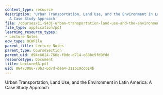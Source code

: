 ```yaml
---
content_type: resource
description: 'Urban Transportation, Land Use, and the Environment in Latin America:
  A Case Study Approach'
file: /courses/11-943j-urban-transportation-land-use-and-the-environment-spring-2002/8647308670b36d7ddea4311b19cc614b_Lecture6A.pdf
file_type: application/pdf
learning_resource_types:
- Lecture Notes
ocw_type: OCWFile
parent_title: Lecture Notes
parent_type: CourseSection
parent_uid: d94c6824-766e-f0dc-d714-c88bc9fd0fdd
resourcetype: Document
title: Lecture6A.pdf
uid: 86473086-70b3-6d7d-dea4-311b19cc614b
---
```

Urban Transportation, Land Use, and the Environment in Latin America: A Case Study Approach

